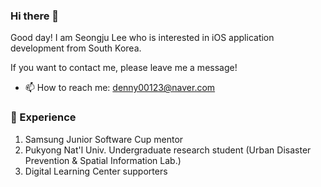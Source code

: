 ### Hi there 👋

Good day! I am Seongju Lee who is interested in iOS application development from South Korea.

If you want to contact me, please leave me a message!

- 📫 How to reach me: denny00123@naver.com



### 🌟 Experience
1. Samsung Junior Software Cup mentor
2. Pukyong Nat'l Univ. Undergraduate research student (Urban Disaster Prevention & Spatial Information Lab.)
3. Digital Learning Center supporters

<!--
**sj-lee98/sj-lee98** is a ✨ _special_ ✨ repository because its `README.md` (this file) appears on your GitHub profile.

Here are some ideas to get you started:

- 🔭 I’m currently working on ...
- 🌱 I’m currently learning ...
- 👯 I’m looking to collaborate on ...
- 🤔 I’m looking for help with ...
- 💬 Ask me about ...
- 📫 How to reach me: ...
- 😄 Pronouns: ...
- ⚡ Fun fact: ...
-->
